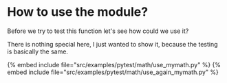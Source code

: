 # How to use the module?

Before we try to test this function let's see how could we use it?

There is nothing special here, I just wanted to show it, because the testing is basically the same.

{% embed include file="src/examples/pytest/math/use_mymath.py" %}
{% embed include file="src/examples/pytest/math/use_again_mymath.py" %}


